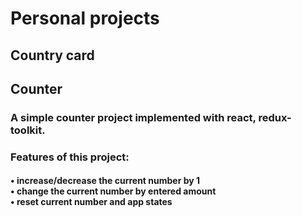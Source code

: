 # Personal projects

## Country card

## Counter

### A simple counter project implemented with react, redux-toolkit.

### Features of this project:

#### • increase/decrease the current number by 1 <br />• change the current number by entered amount <br />• reset current number and app states
